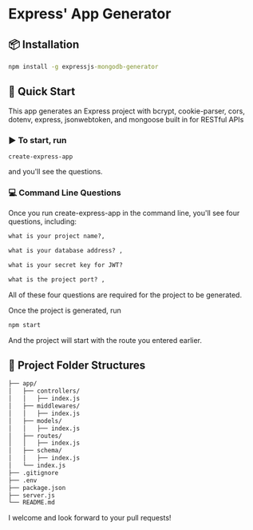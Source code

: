 # Express' App Generator

## 📦 Installation

```cmd
npm install -g expressjs-mongodb-generator
```

## 🚀 Quick Start

This app generates an Express project with bcrypt, cookie-parser, cors, dotenv, express, jsonwebtoken, and mongoose built in for RESTful APIs

### ▶️ To start, run

```
create-express-app
```

and you'll see the questions.

### 💻 Command Line Questions

Once you run create-express-app in the command line, you'll see four questions, including:

```cmd
what is your project name?,

what is your database address? ,

what is your secret key for JWT?

what is the project port? ,
```

All of these four questions are required for the project to be generated.

Once the project is generated, run

```cmd
npm start
```

And the project will start with the route you entered earlier.

## 📁 Project Folder Structures

```cmd
├── app/
│   ├── controllers/
│   │   ├── index.js
│   ├── middlewares/
│   │   ├── index.js
│   ├── models/
│   │   ├── index.js
│   ├── routes/
│   │   ├── index.js
│   ├── schema/
│   │   ├── index.js
│   └── index.js
├── .gitignore
├── .env
├── package.json
├── server.js
└── README.md
```

I welcome and look forward to your pull requests!

